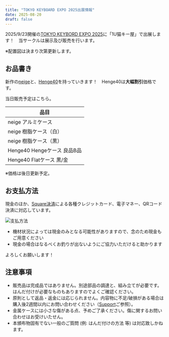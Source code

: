 ```yaml
---
title: "TOKYO KEYBOARD EXPO 2025出展情報"
date: 2025-08-20
draft: false
---
```


2025/9/23開催の[TOKYO KEYBORD EXPO 2025](https://tkx.yushakobo.jp/tkx2025/)に「1U猫キー屋」で出展します！　当サークルは展示及び販売を行います。

※配置図は決まり次第更新します。

## お品書き

新作の[neige](/1u-nekokey/products/neige/)と、[Henge40](/1u-nekokey/products/henge40/)を持っていきます！　Henge40は**大幅割引**価格です。

当日販売予定はこちら。

|品目|
|----|
|neige アルミケース|
|neige 樹脂ケース（白）|
|neige 樹脂ケース（黒）|
|Henge40 Hengeケース 良品B品|
|Henge40 Flatケース 黒/金|

※価格は後日更新予定。

## お支払方法

現金のほか、[Square決済](https://squareup.com/jp/ja)による各種クレジットカード、電子マネー、QRコード決済に対応しています。

![支払方法](/1u-nekokey/images/events/keyboard-market-2025/payment.png)

- 機材状況によっては現金のみとなる可能性がありますので、念のため現金もご用意ください
- 現金の場合はなるべくお釣りが出ないようにご協力いただけると助かります

よろしくお願いします！

## 注意事項

- 販売品は完成品ではありません。別途部品の調達と、組み立てが必要です。はんだ付けが必要なものもありますのでよくご確認ください。
- 原則として返品・返金には応じられません。内容物に不足/破損がある場合は購入後2週間以内にお問い合わせください（[Support](/1u-nekokey/support/)ご参照）。
- 金属ケースには小さな傷がある点、予めご了承ください。傷に関するお問い合わせはお受けいたせん。
- 本頒布物固有でない一般のご質問 (例: はんだ付けの方法 等) は対応致しかねます。

